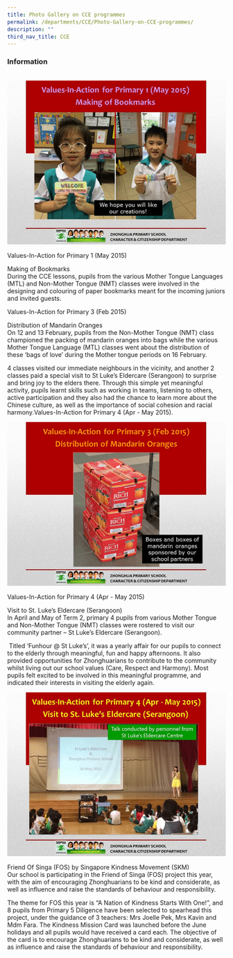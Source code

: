 ```yaml
---
title: Photo Gallery on CCE programmes
permalink: /departments/CCE/Photo-Gallery-on-CCE-programmes/
description: ""
third_nav_title: CCE
---
```

### **Information**

<br>![](/images/CCE.gif)


Values-In-Action for Primary 1 (May 2015)

Making of Bookmarks
<br>During the CCE lessons, pupils from the various Mother Tongue Languages (MTL) and Non-Mother Tongue (NMT) classes were involved in the designing and colouring of paper bookmarks meant for the incoming juniors and invited guests.

Values-In-Action for Primary 3 (Feb 2015)

Distribution of Mandarin Oranges
<br>On 12 and 13 February, pupils from the Non-Mother Tongue (NMT) class championed the packing of mandarin oranges into bags while the various Mother Tongue Language (MTL) classes went about the distribution of these ‘bags of love’ during the Mother tongue periods on 16 February.

4 classes visited our immediate neighbours in the vicinity, and another 2 classes paid a special visit to St Luke’s Eldercare (Serangoon) to surprise and bring joy to the elders there. Through this simple yet meaningful activity, pupils learnt skills such as working in teams, listening to others, active participation and they also had the chance to learn more about the Chinese culture, as well as the importance of social cohesion and racial harmony.Values-In-Action for Primary 4 (Apr - May 2015).


![](/images/CCE2.gif)

Values-In-Action for Primary 4 (Apr - May 2015)

Visit to St. Luke’s Eldercare (Serangoon)
<br>In April and May of Term 2, primary 4 pupils from various Mother Tongue and Non-Mother Tongue (NMT) classes were rostered to visit our community partner – St Luke’s Eldercare (Serangoon).

&nbsp;Titled ‘Funhour @ St Luke’s’, it was a yearly affair for our pupils to connect to the elderly through meaningful, fun and happy afternoons. It also provided opportunities for Zhonghuarians to contribute to the community whilst living out our school values (Care, Respect and Harmony). Most pupils felt excited to be involved in this meaningful programme, and indicated their interests in visiting the elderly again.
 
 
 
![](/images/CCE3.gif)

Friend Of Singa (FOS) by Singapore Kindness Movement (SKM)
<br>Our school is participating in the Friend of Singa (FOS) project this year, with the aim of encouraging Zhonghuarians to be kind and considerate, as well as influence and raise the standards of behaviour and responsibility.

The theme for FOS this year is “A Nation of Kindness Starts With One!”, and 8 pupils from Primary 5 Diligence have been selected to spearhead this project, under the guidance of 3 teachers: Mrs Joelle Pek, Mrs Kavin and Mdm Fara. The Kindness Mission Card was launched before the June holidays and all pupils would have received a card each. The objective of the card is to encourage Zhonghuarians to be kind and considerate, as well as influence and raise the standards of behaviour and responsibility.